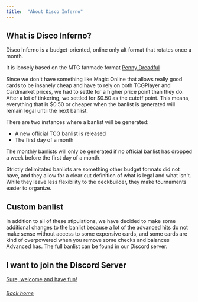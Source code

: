 ```yaml
---
title:  "About Disco Inferno"
---
```


## What is Disco Inferno?

Disco Inferno is a budget-oriented, online only alt format that rotates once a month.

It is loosely based on the MTG fanmade format [Penny Dreadful](http://www.pennydreadfulmagic.com)

Since we don't have something like Magic Online that allows really good cards to be insanely cheap and have to rely on both TCGPlayer and Cardmarket prices, we had to settle for a higher price point than they do. After a lot of tinkering, we settled for $0.50 as the cutoff point. This means, everything that is $0.50 or cheaper when the banlist is generated will remain legal until the next banlist.

There are two instances where a banlist will be generated:

* A new official TCG banlist is released
* The first day of a month

The monthly banlists will only be generated if no official banlist has dropped a week before the first day of a month.

Strictly delimitated banlists are something other budget formats did not have, and they allow for a clear cut definition of what is legal and what isn't. While they leave less flexibility to the deckbuilder, they make tournaments easier to organize.

## Custom banlist

In addition to all of these stipulations, we have decided to make some additional changes to the banlist because a lot of the advanced hits do not make sense without access to some expensive cards, and some cards are kind of overpowered when you remove some checks and balances Advanced has. The full banlist can be found in our Discord server.

## I want to join the Discord Server

[Sure, welcome and have fun!](https://discord.gg/FjVyuXRQQm)

###### [Back home](index)